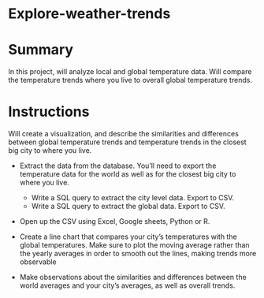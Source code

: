 # Explore-weather-trends
# Summary

In this project, will analyze local and global temperature data. Will compare the temperature trends where you live to overall global temperature trends.

# Instructions

Will create a visualization, and describe the similarities and differences between global temperature trends and temperature trends in the closest big city to where you live.

- Extract the data from the database. You’ll need to export the temperature data for the world as well as for the closest big city to where you live.
     - Write a SQL query to extract the city level data. Export to CSV.
     - Write a SQL query to extract the global data. Export to CSV.
     
- Open up the CSV using Excel, Google sheets, Python or R. 

- Create a line chart that compares your city’s temperatures with the global temperatures. Make sure to plot the moving average rather than the yearly averages in order to smooth out the lines, making trends more observable
- Make observations about the similarities and differences between the world averages and your city’s averages, as well as overall trends. 
